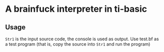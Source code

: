 # A brainfuck interpreter in ti-basic

## Usage

`Str1` is the input source code, the console is used as output. Use test.bf as a test program (that is, copy the source into `Str1` and run the program)
